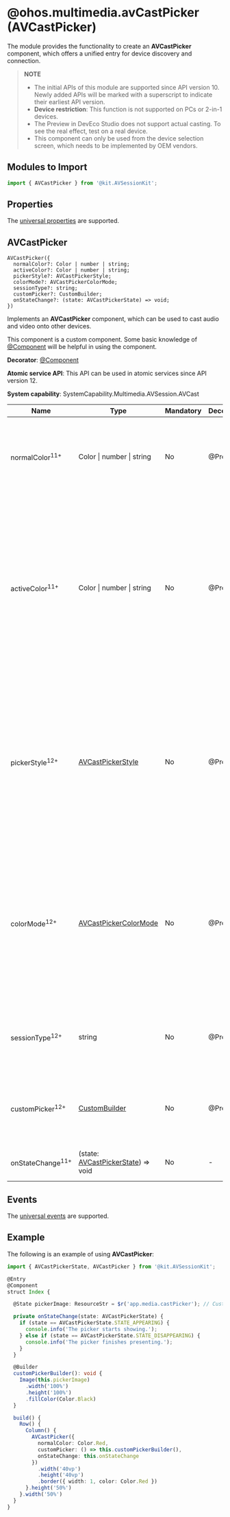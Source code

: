 # @ohos.multimedia.avCastPicker (AVCastPicker)
<!--Kit: AVSession Kit-->
<!--Subsystem: Multimedia-->
<!--Owner: @ccfriend; @liao_qian-->
<!--Designer: @ccfriend-->
<!--Tester: @chenmingxi1_huawei-->
<!--Adviser: @zengyawen-->

The module provides the functionality to create an **AVCastPicker** component, which offers a unified entry for device discovery and connection.

> **NOTE**
>
> - The initial APIs of this module are supported since API version 10. Newly added APIs will be marked with a superscript to indicate their earliest API version.
> - **Device restriction**: This function is not supported on PCs or 2-in-1 devices.
> - The Preview in DevEco Studio does not support actual casting. To see the real effect, test on a real device.<!--Del-->
> - This component can only be used from the device selection screen, which needs to be implemented by OEM vendors.<!--DelEnd-->

## Modules to Import

```js
import { AVCastPicker } from '@kit.AVSessionKit';
```

## Properties

The [universal properties](../apis-arkui/arkui-ts/ts-component-general-attributes.md) are supported.

## AVCastPicker

```
AVCastPicker({
  normalColor?: Color | number | string;
  activeColor?: Color | number | string;
  pickerStyle?: AVCastPickerStyle;
  colorMode?: AVCastPickerColorMode;
  sessionType?: string;
  customPicker?: CustomBuilder;
  onStateChange?: (state: AVCastPickerState) => void;
})
```

Implements an **AVCastPicker** component, which can be used to cast audio and video onto other devices.

This component is a custom component. Some basic knowledge of [@Component](../../ui/state-management/arkts-create-custom-components.md#component) will be helpful in using the component.

**Decorator**: [@Component](../../ui/state-management/arkts-create-custom-components.md)

**Atomic service API**: This API can be used in atomic services since API version 12.

**System capability**: SystemCapability.Multimedia.AVSession.AVCast

| Name| Type| Mandatory| Decorator| Description|
| -------- | -------- | -------- | -------- | -------- |
| normalColor<sup>11+</sup> | Color &#124; number &#124; string | No| @Prop | Color of the component in normal state.<br>If this parameter is left unspecified, the color setting in **colorMode** is used.|
| activeColor<sup>11+</sup> | Color &#124; number &#124; string | No| @Prop | Color of the component when audio and video are successfully casted to another device. If this parameter is left unspecified, the system preferentially matches the color based on **normalColor**. If **normalColor** is also left unspecified, the color setting in **colorMode** is used.|
| pickerStyle<sup>12+</sup> | [AVCastPickerStyle](js-apis-avCastPickerParam.md#avcastpickerstyle12) | No| @Prop | Style of the component.<br>- When **sessionType** is set to **audio** or **video**, the default value is **STYLE_PANEL**.<br>- When **sessionType** is set to **voice_call** or **video_call**, the default value is **STYLE_MENU** and the value cannot be changed to **STYLE_PANEL**.|
| colorMode<sup>12+</sup> | [AVCastPickerColorMode](js-apis-avCastPickerParam.md#avcastpickercolormode12) | No|  @Prop | Display mode. The default value is **AUTO**.<br>- When **colorMode** is set to **AUTO**, the default system color in dark/light color mode is used.<br>- When **colorMode** is set to **DARK** or **LIGHT**, the preset system color of the corresponding mode is used.|
| sessionType<sup>12+</sup> | string | No| @Prop | Session type. For details, see [AVSessionType](arkts-apis-avsession-t.md#avsessiontype10). The default value is **AVSessionType** created by the application.|
| customPicker<sup>12+</sup> | [CustomBuilder](../apis-arkui/arkui-ts/ts-types.md#custombuilder8) | No| @Prop | Custom style. You are advised to customize a component style so that the component can be displayed quickly.|
| onStateChange<sup>11+</sup> | (state: [AVCastPickerState](js-apis-avCastPickerParam.md)) => void | No| - | Callback invoked when the casting state changes.|

## Events

The [universal events](../apis-arkui/arkui-ts/ts-component-general-events.md) are supported.

## Example

The following is an example of using **AVCastPicker**:
<!--RP1--><!--RP1End-->

```ts
import { AVCastPickerState, AVCastPicker } from '@kit.AVSessionKit';

@Entry
@Component
struct Index {

  @State pickerImage: ResourceStr = $r('app.media.castPicker'); // Custom resources.

  private onStateChange(state: AVCastPickerState) {
    if (state == AVCastPickerState.STATE_APPEARING) {
      console.info('The picker starts showing.');
    } else if (state == AVCastPickerState.STATE_DISAPPEARING) {
      console.info('The picker finishes presenting.');
    }
  }

  @Builder
  customPickerBuilder(): void {
    Image(this.pickerImage)
      .width('100%')
      .height('100%')
      .fillColor(Color.Black)
  }

  build() {
    Row() {
      Column() {
        AVCastPicker({
          normalColor: Color.Red,
          customPicker: () => this.customPickerBuilder(),
          onStateChange: this.onStateChange
        })
          .width('40vp')
          .height('40vp')
          .border({ width: 1, color: Color.Red })
      }.height('50%')
    }.width('50%')
  }
}
```
